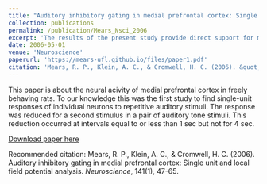 ```yaml
---
title: "Auditory inhibitory gating in medial prefrontal cortex: Single unit and local field potential analysis."
collection: publications
permalink: /publication/Mears_Nsci_2006
excerpt: 'The results of the present study provide direct support for mPFC in sensory IG and show that the inhibition can persist over an extended period at both the LFP and single unit level.'
date: 2006-05-01
venue: 'Neuroscience'
paperurl: 'https://mears-ufl.github.io/files/paper1.pdf'
citation: 'Mears, R. P., Klein, A. C., & Cromwell, H. C. (2006). &quot;Auditory inhibitory gating in medial prefrontal cortex: Single unit and local field potential analysis. &quot; <i>Neuroscience</i>, 141(1), 47-65.'
---
```

This paper is about the neural acivity of medial prefrontal cortex in freely behaving rats. To our knowledge this was the first study to find single-unit responses of individual neurons to repetitive auditory stimuli. The response was reduced for a second stimulus in a pair of auditory tone stimuli. This reduction occurred at intervals equal to or less than 1 sec but not for 4 sec.

[Download paper here](https://mears-ufl.github.io/files/Mears_Nsci_2006.pdf)

Recommended citation: Mears, R. P., Klein, A. C., & Cromwell, H. C. (2006). Auditory inhibitory gating in medial prefrontal cortex: Single unit and local field potential analysis. <i>Neuroscience</i>, 141(1), 47-65.